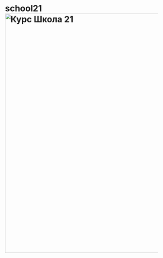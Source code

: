 # school21<img width="788" alt="Курс Школа 21" src="https://user-images.githubusercontent.com/112880023/199275843-2349e76f-4426-44bf-848f-eacd98463e38.png">
